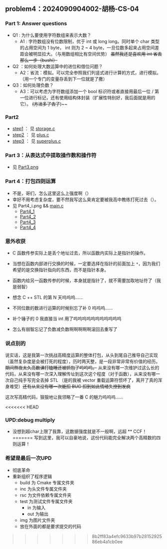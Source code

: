 ## problem4：2024090904002-胡杨-CS-04

### Part 1: Answer questions

- Q1 : 为什么要使用字符数组来表示大数？
  - A1 : 字符数组没有位数限制，优于 int 或 long long。同时单个 char 类型的占用空间为 1 byte， int 则为 2 ~ 4 byte，一旦位数多起来占用空间差距会被明显拉大。（与用数组相比有空间优势） ~~虽然我还是喜欢用 int 省去那么一步（bushi）~~
- Q2 ：如何处理大数运算中的进位和借位问题？
  - A2：省流：模拟。可以完全参照我们列竖式进行计算的方式，进行模拟。（用一个专门的变量存丢到下一位就是了撒）
- Q3：如何处理负数？
  - A3：可以考虑为字符数组添加一个 bool 标识符或者直接用最后一位 / 第一位进行标记，还有使用结构体封装（扩展性特别好，我后面就是用的它）。 ~~(方法多了去了~~)~~

### Part2

- [step1](https://github.com/Myhanshuang/glimmer/blob/main/restruct4/problem4/img/step1.png) ： 见 [storage.c](https://github.com/Myhanshuang/glimmer/blob/main/restruct4/problem4/storage.c)
- [step2](https://github.com/Myhanshuang/glimmer/blob/main/restruct4/problem4/img/step2.png) ： 见 [plus.c](https://github.com/Myhanshuang/glimmer/blob/main/restruct4/problem4/plus.c)
- [step3](https://github.com/Myhanshuang/glimmer/blob/main/restruct4/problem4/img/step3.png) ： 见 [superplus.c](https://github.com/Myhanshuang/glimmer/blob/main/restruct4/problem4/superplus.c)

### Part 3：从表达式中提取操作数和操作符

- 见 [Part3.png](https://github.com/Myhanshuang/glimmer/blob/main/restruct4/problem4/img/Part3.png)

### Part 4：打包四则运算

- 不是，哥们，怎么这里这么上强度啊（）
- 幸好不用考虑复杂度，要不然我写这么臭肯定要被我高中教练打死过去（）。
- 见 Part4_i.png && [main.c](https://github.com/Myhanshuang/glimmer/blob/main/restruct4/problem4/main.c)
  - [Part4_1](https://github.com/Myhanshuang/glimmer/blob/main/restruct4/problem4/img/Part4_1.png)
  - [Part4_2](https://github.com/Myhanshuang/glimmer/blob/main/restruct4/problem4/img/Part4_2.png)
  - [Part4_3](https://github.com/Myhanshuang/glimmer/blob/main/restruct4/problem4/img/Part4_3.png)
  - [Part4_4](https://github.com/Myhanshuang/glimmer/blob/main/restruct4/problem4/img/Part4_4.png)


### 意外收获

- C 函数传参实际上是丢个地址过去，所以函数内实际上是指针的操作。
- 当想在函数内部进行交换的时候，一定要选择在指针的前面加上 `*`，因为我们希望的是交换指针指向的东西，而不是指针本身。
- 函数内给另一函数传参的时候，本身就是指针了，就不需要加取地址符了（我是弱智）
- 想念 C ++ STL 的第 N 天呜呜呜……
- 不同位数的数进行运算的时候别忘了补 0 呜呜呜……
- 补个锤子的 0 我直接当 int 用了呜呜呜呜呜呜呜呜呜呜呜

- 怎么有弱智忘记了负数减负数啊啊啊啊啊滚回去重写了


### 说点别的

说实话，这是我第一次挑战高精度运算的整体打包，从头到尾自己推导自己实现（虽然复杂度是会被打死的程度），历时两天整，是一段非常非常有价值的经历。 ~~期间熬夜太久高数课打瞌睡还被抓包了呜呜呜。~~ 从来没有哪一次维护过这么长的代码，从来没有哪一次深入理解传址到这次这个程度（对于函数），从来没有哪一次自己纯手写完全丢掉 STL （是的我被 vector 重载运算符惯坏了，离开了真的浑身难受）~~还有从来没有哪一次能扣 BUG 扣到如此情绪失控到发疯~~

这次写高精代码，狠狠地让我领略了一番 C 的魅力呜呜呜……

<<<<<<< HEAD
### UPD:debug multiply

- 没想到超char上限了我靠，这数据强度就是不一般啊，远超 ** CCF！
=======
写到这里，我可以自豪地说，这份代码能完全解决两个高精数的四则运算！

### 希望是最后一次UPD
- 彻底革命
- 重新组织了程序逻辑
  - build 为 Cmake 专属文件夹
  - inc 为头文件专属文件夹
  - rsc 为文件依赖专属文件夹
  - test 为测试文件专属文件夹
    - in 为输入
    - out 为输出
  - img 为图片文件夹
  - 放在外面的都是要求提交的代码
>>>>>>> 8b2ff83a4efc9633b97b2815292586eb4a1cb0ee
